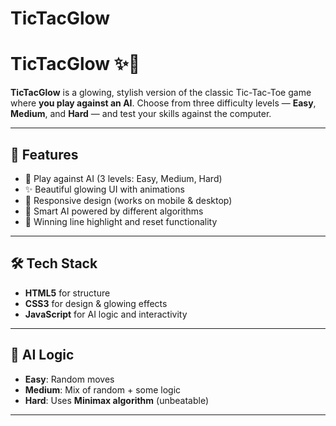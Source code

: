 ﻿# TicTacGlow
# TicTacGlow ✨🧠

**TicTacGlow** is a glowing, stylish version of the classic Tic-Tac-Toe game where **you play against an AI**. Choose from three difficulty levels — **Easy**, **Medium**, and **Hard** — and test your skills against the computer.

---

## 🚀 Features

- 🤖 Play against AI (3 levels: Easy, Medium, Hard)
- ✨ Beautiful glowing UI with animations
- 📱 Responsive design (works on mobile & desktop)
- 🧠 Smart AI powered by different algorithms
- 🎯 Winning line highlight and reset functionality

---

## 🛠️ Tech Stack

- **HTML5** for structure  
- **CSS3** for design & glowing effects  
- **JavaScript** for AI logic and interactivity



---

## 🧠 AI Logic

- **Easy**: Random moves  
- **Medium**: Mix of random + some logic  
- **Hard**: Uses **Minimax algorithm** (unbeatable)

---



